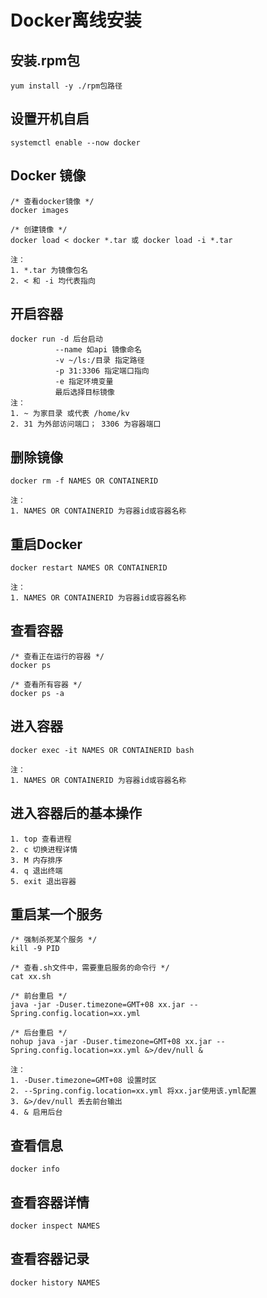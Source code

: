 # Docker离线安装

## 安装.rpm包

```
yum install -y ./rpm包路径
```



## 设置开机自启

```
systemctl enable --now docker
```



## Docker 镜像

```
/* 查看docker镜像 */
docker images

/* 创建镜像 */
docker load < docker *.tar 或 docker load -i *.tar

注：
1. *.tar 为镜像包名
2. < 和 -i 均代表指向
```



## 开启容器

```
docker run -d 后台启动
		  --name 如api 镜像命名
		  -v ~/ls:/目录 指定路径
		  -p 31:3306 指定端口指向
		  -e 指定环境变量
		  最后选择目标镜像
注：
1. ~ 为家目录 或代表 /home/kv
2. 31 为外部访问端口； 3306 为容器端口
```



## 删除镜像

```
docker rm -f NAMES OR CONTAINERID

注：
1. NAMES OR CONTAINERID 为容器id或容器名称
```



## 重启Docker

```
docker restart NAMES OR CONTAINERID

注：
1. NAMES OR CONTAINERID 为容器id或容器名称
```



## 查看容器

```
/* 查看正在运行的容器 */
docker ps

/* 查看所有容器 */
docker ps -a
```



## 进入容器

```
docker exec -it NAMES OR CONTAINERID bash

注：
1. NAMES OR CONTAINERID 为容器id或容器名称
```



## 进入容器后的基本操作

```
1. top 查看进程
2. c 切换进程详情
3. M 内存排序
4. q 退出终端
5. exit 退出容器
```



## 重启某一个服务

```
/* 强制杀死某个服务 */
kill -9 PID

/* 查看.sh文件中，需要重启服务的命令行 */
cat xx.sh 

/* 前台重启 */
java -jar -Duser.timezone=GMT+08 xx.jar --Spring.config.location=xx.yml

/* 后台重启 */
nohup java -jar -Duser.timezone=GMT+08 xx.jar --Spring.config.location=xx.yml &>/dev/null &

注：
1. -Duser.timezone=GMT+08 设置时区
2. --Spring.config.location=xx.yml 将xx.jar使用该.yml配置
3. &>/dev/null 丢去前台输出
4. & 启用后台
```



## 查看信息

```
docker info
```



## 查看容器详情

```
docker inspect NAMES
```



## 查看容器记录

```
docker history NAMES
```









